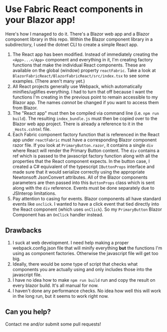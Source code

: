 # Use Fabric React components in your Blazor app!

Here's how I managed to do it.  There's a Blazor web app and a Blazor component library in this repo.  Within the Blazor component library in a subdirectory, I used the dotnet CLI to create a simple React app.  

1.  The React app has been modified.  Instead of immediately creating the `<App>...</App>` component and everything in it, I'm creating factory functions that make the individual React components.  These are available on the global (window) property `reactFabric`.  Take a look at `BlazorFabricReact/BlazorFabricReact/src/index.tsx` to see some examples.  (There aren't many yet.)
2.  All React projects generally use Webpack, which automatically minifies/uglifies everything.  I had to turn that off because I want the functions I'm creating in the previous point to remain accessible to my Blazor app.  The names *cannot* be changed if you want to access them from Blazor.
3.  The "React app" must then be compiled via command line (i.e. `npm run build`).  The resulting `index_bundle.js` must then be copied over to the Blazor web app project.  There is already a reference to it in the `_Hosts.cshtml` file. 
4.  Each Fabric component factory function that is referenced in the React app under `reactFabric` must have a corresponding Blazor component razor file.  If you look at `PrimaryButton.razor`, it contains a single `div` where React will render the Primary Button content.  The `div` contains a ref which is passed to the javascript factory function along with all the properties that the React component expects.  In the button case, I created a C# equivalent of the typescript `IButtonProps` interface and made sure that it would serialize correctly using the appropriate Newtonsoft JsonConvert attributes.  All of the Blazor components parameters are then passed into this `ButtonProps` class which is sent along with the `div` reference.  Events must be done separately due to JSInterop limitations.
5.  Pay attention to casing for events.  Blazor components all have standard events like `onclick`.  I wanted to have a click event that tied directly into the React component (which uses `onClick`).  So my `PrimaryButton` Blazor Component has an `OnClick` handler instead.  

## Drawbacks

1.  I suck at web development.  I need help making a proper webpack.config.json file that will minify everything **but** the functions I'm using as component factories.  Otherwise the javascript file will get too big.
2.  Ideally, there would be some type of script that checks what components you are actually using and only includes those into the javascript file.  
3.  I have no idea how to make `npm run build` run and copy the result on every blazor build.  It's all manual for now.
4.  I haven't done any performance checks.  No idea how well this will work in the long run, but it seems to work right now.

## Can you help?

Contact me and/or submit some pull requests!
